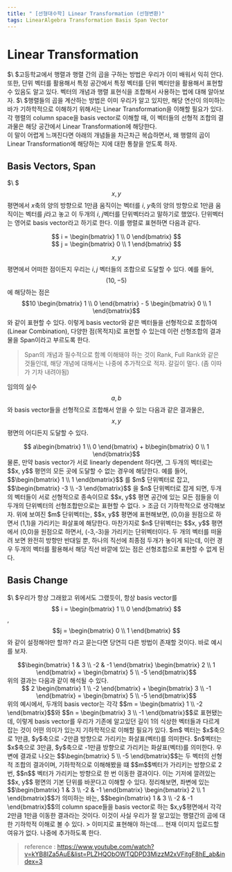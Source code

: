 ```yaml
---
title: " [선형대수학] Linear Transformation (선형변환)"
tags: LinearAlgebra Transformation Basis Span Vector
---
```

# Linear Transformation
$\ $고등학교에서 행렬과 행렬 간의 곱을 구하는 방법은 우리가 이미 배워서 익히 안다. 또한, 단위 벡터를 활용해서 특정 공간에서 특정 벡터를 단위 벡터만을 활용해서 표현할 수 있음도 알고 있다. 벡터의 개념과 행렬 표현식을 조합해서 사용하는 법에 대해 알아보자.
$\ $행렬들의 곱을 계산하는 방법은 이미 우리가 알고 있지만, 해당 연산이 의미하는 바가 기하학적으로 이해하기 위해서는 Linear Transformation을 이해할 필요가 있다. 각 행렬의 column space을 basis vector로 이해할 때, 이 벡터들의 선형적 조합의 결과물은 해당 공간에서 Linear Transformation에 해당한다. <br>
이 말이 어렵게 느껴진다면 아래의 개념들을 차근차근 복습하면서, 왜 행렬의 곱이 Linear Transformation에 해당하는 지에 대한 통찰을 얻도록 하자.

## Basis Vectors, Span
$\ $ $$x, y$$ 평면에서 $x$축의 양의 방향으로 1만큼 움직이는 벡터를 $i$, $y$축의 양의 방향으로 1만큼 움직이는 벡터를 $j$라고 놓고 이 두개의 $i$, $j$벡터를 단위벡터라고 말하기로 했었다. 단위벡터는 영어로 basis vector라고 하기로 한다. 이를 행렬로 표현하면 다음과 같다.
<center> $$ i = \begin{bmatrix} 1 \\ 0 \end{bmatrix} $$</center>
<center> $$ j = \begin{bmatrix} 0 \\ 1 \end{bmatrix} $$</center>

$$x, y$$ 평면에서 어떠한 점이든지 우리는 $i, j$ 벡터들의 조합으로 도달할 수 있다. 예를 들어, $$(10, -5)$$에 해당하는 점은 $$10 \begin{bmatrix} 1 \\ 0 \end{bmatrix} - 5 \begin{bmatrix} 0 \\ 1 \end{bmatrix}$$ 와 같이 표현할 수 있다. 이렇게 basis vector와 같은 벡터들을 선형적으로 조합하여(Linear Combination), 다양한 점(목적지)로 표현할 수 있는데 이런 선형조합의 결과물을 Span이라고 부르도록 한다.
> Span의 개념과 필수적으로 함꼐 이해돼야 하는 것이 Rank, Full Rank와 같은 것들인데, 해당 개념에 대해서는 나중에 추가적으로 적자. 갈길이 멀다. (좀 이따가 기차 내려야됨)

임의의 실수 $$a, b$$와 basis vector들을 선형적으로 조합해서 얻을 수 있는 다음과 같은 결과물은, $$x, y$$ 평면의 어디든지 도달할 수 있다.
<center>$$ a\begin{bmatrix} 1 \\ 0 \end{bmatrix} + b\begin{bmatrix} 0 \\ 1 \end{bmatrix}$$</center>
물론, 만약 basis vector가 서로 linearly dependent 하다면, 그 두개의 벡터로는 $$x, y$$ 평먼의 모든 곳에 도달할 수 없는 경우에 해당한다. 예를 들어, $$\begin{bmatrix} 1 \\ 1 \end{bmatrix}$$ 를 $m$ 단위벡터로 잡고, $$\begin{bmatrix} -3 \\ -3 \end{bmatrix}$$ 을 $n$ 단위벡터로 잡게 되면, 두개의 벡터들이 서로 선형적으로 종속이므로 $$x, y$$ 평면 공간에 있는 모든 점들을 이 두개의 단위벡터의 선형조합만으로는 표현할 수 없다.
> 조금 더 기하학적으로 생각해보자. 위에 보여진 $m$ 단위벡터는, $$x, y$$ 평면에 표현해보면, (0,0)을 원점으로 하면서 (1,1)을 가리키는 화살표에 해당한다. 마찬가지로 $n$ 단위벡터는 $$x, y$$ 평면에서 (0,0)을 원점으로 하면서, (-3,-3)을 가리키는 단위벡터이다. 두 개의 벡터를 떠올려 보면 완전히 방향만 반대일 뿐, 하나의 직선에 최종점 두개가 놓이게 되는데, 이런 경우 두개의 벡터를 활용해서 해당 직선 바깥에 있는 점은 선형조합으로 표현할 수 없게 된다.

## Basis Change
$\ $우리가 항상 그래왔고 위에서도 그랬듯이, 항상 basis vector를 $$ i = \begin{bmatrix} 1 \\ 0 \end{bmatrix} $$, $$j = \begin{bmatrix} 0 \\ 1 \end{bmatrix} $$ 와 같이 설정해야만 할까? 라고 묻는다면 당연히 다른 방법이 존재할 것이다. 바로 예시를 보자.
<center>$$\begin{bmatrix} 1 & 3 \\ -2 & -1 \end{bmatrix} \begin{bmatrix} 2 \\ 1 \end{bmatrix} = \begin{bmatrix} 5 \\ -5 \end{bmatrix}$$</center>
위의 결과는 다음과 같이 해석될 수 있다.
<center>$$ 2 \begin{bmatrix} 1 \\ -2 \end{bmatrix}  + \begin{bmatrix} 3 \\ -1 \end{bmatrix} = \begin{bmatrix} 5 \\ -5 \end{bmatrix}$$</center>
위의 예시에서, 두개의 basis vector는 각각 $$m = \begin{bmatrix} 1 \\ -2 \end{bmatrix}$$와 $$n = \begin{bmatrix} 3 \\ -1 \end{bmatrix}$$로 표현됐는데, 이렇게 basis vector를 우리가 기존에 알고있던 길이 1의 식상한 벡터들과 다르게 잡는 것이 어떤 의미가 있는지 기하학적으로 이해할 필요가 있다. $m$ 벡터는 $x$축으로 1만큼, $y$축으로 -2만큼 방향으로 가리키는 화살표(벡터)를 의미한다. $n$벡터는 $x$축으로 3만큼, $y$축으로 -1만큼 방향으로 가리키는 화살표(벡터)를 의미한다. 우변에 결과로 나오는 $$\begin{bmatrix} 5 \\ -5 \end{bmatrix}$$는 두 벡터의 선형적 조합의 결과이며, 기하학적으로 이해해봤을 떄 $$m$$벡터가 가리키는 방향으로 2번, $$n$$ 벡터가 가리키는 방향으로 한 번 이동한 결과이다. 이는 기저에 깔려있는 $$x, y$$ 평면의 기본 단위를 바꾼다고 이해할 수 있다.
정리해보면, 좌변에 있는 $$\begin{bmatrix} 1 & 3 \\ -2 & -1 \end{bmatrix} \begin{bmatrix} 2 \\ 1 \end{bmatrix}$$가 의미하는 바는, $$begin{bmatrix} 1 & 3 \\ -2 & -1 \end{bmatrix}$$의 column space들을 basis vector로 하는 $x,y$평면에서 각각 2만큼 1만큼 이동한 결과라는 것이다. 이것이 사실 우리가 잘 알고있는 행렬간의 곱에 대한 기하학적 이해로 볼 수 있다. 
> 이미지로 표현해야 하는데.... 현재 이미지 업로드할 여유가 없다. 나중에 추가하도록 한다.

> reference :
  https://www.youtube.com/watch?v=kYB8IZa5AuE&list=PLZHQObOWTQDPD3MizzM2xVFitgF8hE_ab&index=3

